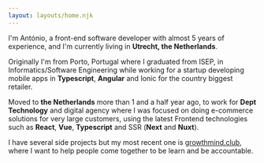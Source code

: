 ```yaml
---
layout: layouts/home.njk
---
```


I'm António, a front-end software developer with almost 5 years of experience, and I'm currently living in **Utrecht, the Netherlands**.

Originally I'm from Porto, Portugal where I graduated from ISEP, in Informatics/Software Engineering while working for a startup developing mobile apps in **Typescript**, **Angular** and Ionic for the country biggest retailer.

Moved to **the Netherlands** more than 1 and a half year ago, to work for **Dept Technology** and digital agency where I was focused on doing e-commerce solutions for very large customers, using the latest Frontend technologies such as **React**, **Vue**, **Typescript** and SSR (**Next** and **Nuxt**).

I have several side projects but my most recent one is [growthmind.club](https://growthmind.club), where I want to help people come together to be learn and be accountable.